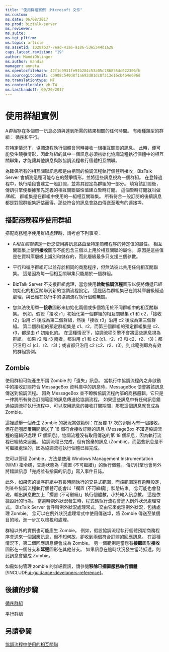 ```yaml
---
title: "使用群組實例 |Microsoft 文件"
ms.custom: 
ms.date: 06/08/2017
ms.prod: biztalk-server
ms.reviewer: 
ms.suite: 
ms.tgt_pltfrm: 
ms.topic: article
ms.assetid: 1028ab37-7ead-41a6-a186-53e5344d1a28
caps.latest.revision: "19"
author: MandiOhlinger
ms.author: mandia
manager: anneta
ms.openlocfilehash: 42f1c9931fe91b284c53a05c7868554c622306fb
ms.sourcegitcommit: cb908c540d8f1a692d01dc8f313e16cb4b4e696d
ms.translationtype: MT
ms.contentlocale: zh-TW
ms.lasthandoff: 09/20/2017
---
```

# <a name="working-with-convoy-scenarios"></a>使用群組實例
A*群組*存在多個單一訊息必須與達到所需的結果相關的任何時間。 有兩種類型的群組： 循序和平行。  
  
 在特定情況下，協調流程執行個體會同時接收一組相互關聯的訊息。 此時，便可能發生競爭情形，因此群組的其中一個訊息必須初始化協調流程執行個體中的相互關聯集，才能讓其他訊息與該協調流程執行個體相互關聯。  
  
 為確保所有的相互關聯訊息都是由相同的協調流程執行個體所接收，BizTalk Server 會偵測這種可能存在的競爭情形，並將這些訊息視為一個群組。 在登錄過程中，執行階段會建立一般訂閱，並將其認定為群組的一部分。 填寫該訂閱後，傳訊引擎便根據預先定義的相互關聯屬性值建立暫時訂閱。 這個暫時訂閱就叫做*隊組*。 群組集是在群組中使用的一組相互關聯集。 所有符合一般訂閱的後續訊息都是對照群組集評估而得，那些符合的訊息會路由傳送至現有的連接埠。  
  
## <a name="using-convoys-with-business-processes"></a>搭配商務程序使用群組  
 搭配商務程序使用群組處理時，請考慮下列事項：  
  
-   A*相互關聯集*是一份您使用將訊息路由至特定商務程序的特定值的屬性。 相互關聯集上使用**接收**圖形不能包含三個以上用於相互關聯的屬性。 原因是這些值是在資料庫層級上識別和儲存的，而此層級最多只支援三個參數。  
  
-   平行和循序群組可以並存於相同的商務程序，但無法彼此共用任何相互關聯集。 這是因為每一個相互關聯集只能屬於一個群組。  
  
-   BizTalk Server 不支援群組處理，當您使用**啟動協調流程**圖形以便將傳遞已經初始化的相互關聯到新的協調流程設定。 這是因為群組集已在資料庫層級經過處理，與已經在執行中的協調流程執行個體無關。  
  
-   您無法使用單一**接收**圖形來初始化兩個或多個將用於不同群組中的相互關聯集。 例如，假設「接收 r1」初始化第一個群組的相互關聯集 c1 和 c2，「接收 r2」沿用 c1 後成為第二個群組，然後「接收 r3」沿用 c2 後成為第三個群組。 第二個群組的預定群組集是 c1、r2，而第三個群組的預定群組集是 c2、r3，都是由 r1 初始化的。 在這種情況下，協調流程引擎不會將這些訊息視為群組。 如果 r2 和 r3 兩者，都沿用 c1 和 c2 (c1、r2、r3 和 c2、r2、r3)；都只沿用 c1 (c1、r2、r3)；或者都只沿用 c2 (c2、r2、r3)，則此範例即為有效的群組實例。  
  
## <a name="zombies"></a>Zombie  
 使用群組可能產生所謂 Zombie 的「遺失」訊息。 當執行中協調流程內之非啟動中的接收訂閱符合 MessageBox 資料庫中的訊息時，MessageBox 便會將該訊息傳送到協調流程。 因為 MessageBox 並不瞭解協調流程內部的商務邏輯，它只是一律將所有符合訂閱範圍的訊息傳送給協調流程。 如果這些訊息中有任何訊息錯過協調流程執行流程中、可以取用訊息的接收訂閱期間，那麼這個訊息就會成為 Zombie。  
  
 這裡試舉一個產生 Zombie 的狀況當做範例：在反覆 17 次的迴圈內有一個接收，但在迴圈反覆期間傳送了 18 個符合接收訂閱的訊息 (MessageBox 不知道協調流程的邏輯只處理 17 個訊息)。協調流程沒有取用傳送的第 18 個訊息，因為執行流程已經結束迴圈。 協調流程已完成，但有捨棄的訊息 (Zombie)，而這些訊息是不可繼續處理的，因為協調流程執行個體已經完成。  
  
 您可以管理 Zombie，方法是使用 Windows Management Instrumentation (WMI) 指令碼，查詢狀態為「擱置 (不可繼續)」的執行個體。 傳訊引擎也會另外將錯誤訊息「完成並有捨棄的訊息」寫入事件日誌。  
  
 此外，如果您的循序群組中有長時間執行的交易式範圍，而該範圍還有逾時設定，則某些協調流程執行個體可能會以「擱置 (不可繼續)」狀態結束。 您可能也會發現，輸出訊息數加上「擱置 (不可繼續)」執行個體數，小於輸入訊息數。 這是依據設計的行為。 當逾時例外狀況發生時，程式碼執行流程會進入例外狀況處理常式。 BizTalk Server 會呼叫例外狀況處理常式，交由它來處理例外狀況，包括處理 Zombie。 您可以在例外狀況處理常式中使用傳送埠，將 Zombie 傳送至某個目的地，進一步加以檢視和處理。  
  
 群組以外的實例也可能產生 Zombie。 例如，假設協調流程執行個體預期商務程序會送來一個回應訊息，但不知何故，卻收到兩個符合訂閱的回應訊息。 在這種情況下，第二個回應訊息便會成為 Zombie。 另一個範例是當您有**接聽**圖形**接收**圖形在一個分支和**延遲**圖形在其他分支。 如果訊息在逾時狀況發生當時抵達，則此訊息會變成 Zombie。  
  
 如需如何管理 zombie 的詳細資訊，請參閱**移除已擱置服務執行個體** [!INCLUDE[ui-guidance-developers-reference](../includes/ui-guidance-developers-reference.md)]。
  
## <a name="next-steps"></a>後續的步驟
 [循序群組](../core/sequential-convoys.md)  
  
 [平行群組](../core/parallel-convoys.md)  
  
## <a name="see-also"></a>另請參閱  
 [協調流程中使用的相互關聯](../core/using-correlations-in-orchestrations.md)